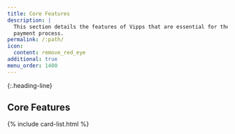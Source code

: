 ```yaml
---
title: Core Features
description: |
  This section details the features of Vipps that are essential for the
  payment process.
permalink: /:path/
icon:
  content: remove_red_eye
additional: true
menu_order: 1400
---
```


{:.heading-line}

## Core Features

{% include card-list.html %}
